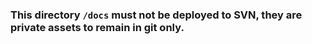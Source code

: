 ###  This directory `/docs` must not be deployed to SVN, they are private assets to remain in git only.
